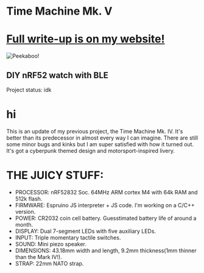 
# Time Machine Mk. V
# [Full write-up is on my website!](https://iamericmin.github.io/tm5.html)
![Peekaboo!](https://iamericmin.github.io/images/tm5_delorean.jpeg)
## DIY nRF52 watch with BLE

Project status: idk

# hi
This is an update of my previous project, the Time Machine Mk. IV. It's better than its predecessor in almost every way I can imagine. There are still some minor bugs and kinks but I am super satisfied with how it turned out. It's got a cyberpunk themed design and motorsport-inspired livery.

# THE JUICY STUFF:
-   PROCESSOR: nRF52832 Soc. 64MHz ARM cortex M4 with 64k RAM and 512k flash.
-   FIRMWARE: Espruino JS interpreter + JS code. I'm working on a C/C++ version.
-   POWER: CR2032 coin cell battery. Guesstimated battery life of around a month.
-   DISPLAY: Dual 7-segment LEDs with five auxiliary LEDs.
-   INPUT: Triple momentary tactile switches.
-   SOUND: Mini piezo speaker.
-   DIMENSIONS: 43.18mm width and length, 9.2mm thickness(1mm thinner than the Mark IV!).
-   STRAP: 22mm NATO strap.
